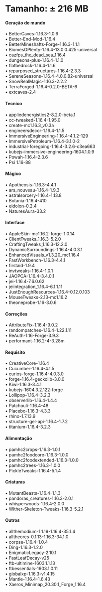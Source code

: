 # Tamanho: ± 216 MB

#### Geração de mundo
• BetterCaves-1.16.3-1.0.6  
• Better-End-Mod-1.16.4  
• BetterMineshafts-Forge-1.16.3-1.1.1  
• BiomesOPlenty-1.16.4-13.0.0.425-universal  
• cazfps_the_dead_sea_1.16.4  
• dungeons-plus-1.16.4-1.1.0  
• flatbedrock-1.16.4-1.1.6  
• repurposed_structures-1.16.4-2.3.3  
• SereneSeasons-1.16.4-4.0.0.82-universal  
• SnowRealMagic-1.16.3-2.2.2  
• TerraForged-1.16.4-0.2.0-BETA-6  
• extcaves-2.4  

#### Tecnico
• appliedenergistics2-8.2.0-beta.1  
• cc-tweaked-1.16.4-1.95.0  
• create-mc1.16.3_v0.3a  
• engineersdecor-1.16.4-1.1.5  
• ImmersiveEngineering-1.16.4-4.1.2-129  
• ImmersivePetroleum-1.16.4-3.1.0-2  
• industrial-foregoing-1.16.4-3.2.6-c3ea663  
• kubejs-immersive-engineering-1604.1.0.9  
• Powah-1.16.4-2.3.6  
• Psi 1.16-88  

#### Mágico
• Apotheosis-1.16.3-4.4.1  
• ars_nouveau-1.16.4-1.9.3  
• astralsorcery-1.16.4-1.13.8  
• Botania-1.16.4-410  
• eidolon-0.2.4  
• NaturesAura-33.2  

#### Interface
• AppleSkin-mc1.16.2-forge-1.0.14  
• ClientTweaks_1.16.3-5.2.0  
• CraftingTweaks_1.16.3-12.2.0  
• DynamicSurroundings-1.16.4-4.0.3.1  
• EnhancedVisuals_v1.3.20_mc1.16.4  
• FastWorkbench-1.16.3-4.4.1  
• firstaid-1.9.4  
• invtweaks-1.16.4-1.0.1  
• JAOPCA-1.16.4-3.4.0.1  
• jei-1.16.4-7.6.0.62  
• jeiintegration_1.16.4-6.1.1.11  
• JustEnoughResources-1.16.4-0.12.0.103  
• MouseTweaks-2.13-mc1.16.2  
• theoneprobe-1.16-3.0.6 

#### Correções
• AttributeFix-1.16.4-9.0.2  
• randompatches-1.16.4-1.22.1.11  
• ReAuth-1.16-Forge-3.9.3  
• performant-1.16.2-4-3.28m  

#### Requisito
• CreativeCore-1.16.4  
• Cucumber-1.16.4-4.1.5  
• curios-forge-1.16.4-4.0.3.0  
• forge-1.16.4-geckolib-3.0.0  
• Kiwi-1.16.3-3.4.1  
• kubejs-1604.3.2.122-forge  
• Lollipop-1.16.4-3.2.3  
• observerlib-1.16.4-1.4.4  
• Patchouli-1.16.4-48  
• Placebo-1.16.3-4.3.3  
• rhino-1.7.13.9  
• structure-gel-api-1.16.4-1.7.2  
• titanium-1.16.4-3.2.3  

#### Alimentação
• pamhc2crops-1.16.3-1.0.1  
• pamhc2foodcore-1.16.3-1.0.0  
• pamhc2foodextended-1.16.3-1.0.0  
• pamhc2trees-1.16.3-1.0.0  
• PickleTweaks-1.16.4-5.1.4  

#### Criaturas
• MutantBeasts-1.16.4-1.1.3  
• pandoras_creatures-1.16.3-2.0.1  
• whisperwoods-1.16.4-2.0.0  
• Wither-Skeleton-Tweaks-1.16.3-5.2.1  

#### Outros
• allthemodium-1.1.19-1.16.4-35.1.4  
• alltheores-0.1.13-1.16.3-34.1.0  
• corpse-1.16.4-1.0.4  
• Ding-1.16.3-1.2.0  
• EnigmaticLegacy-2.10.1  
• FastLeafDecay-v25  
• ftb-ultimine-1603.1.1.13  
• ftbessentials-1603.1.0.11  
• globalxp-1.16.3-v1.4.15  
• Mantle-1.16.4-1.6.43  
• Xaeros_Minimap_20.30.1_Forge_1.16.4  

